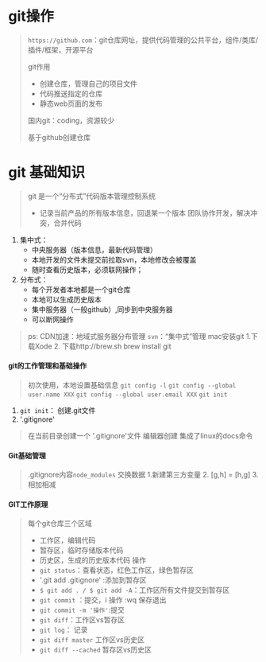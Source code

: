 # git操作
>`https://github.com`：git仓库网址，提供代码管理的公共平台，组件/类库/插件/框架，开源平台
>
> git作用
> - 创建仓库，管理自己的项目文件
> - 代码推送指定的仓库
> - 静态web页面的发布
>
> 国内git：coding，资源较少
> 
> 基于github创建仓库
# git 基础知识
> git 是一个“分布式”代码版本管理控制系统
> - 记录当前产品的所有版本信息，回退某一个版本
> 团队协作开发，解决冲突，合并代码
> 
1. 集中式：
    -  中央服务器（版本信息，最新代码管理）
    - 本地开发的文件未提交前拉取svn，本地修改会被覆盖
    - 随时查看历史版本，必须联网操作；
2. 分布式：
    - 每个开发者本地都是一个git仓库
    - 本地可以生成历史版本
    - 集中服务器（一般github）,同步到中央服务器
    - 可以断网操作

> ps: CDN加速：地域式服务器分布管理
> `svn`：“集中式”管理
> mac安装git 1.下载Xode 2. 下载http://brew.sh brew install git
#### git的工作管理和基础操作
>初次使用，本地设置基础信息
>`git config -l`
>`git config --global user.name XXX`
>`git config --global user.email XXX`
>`git init` 
1. `git init`：  创建.git文件
2. '.gitignore'
>在当前目录创建一个 '.gitignore'文件
>编辑器创建
>集成了linux的docs命令
#### Git基础管理
>.gitignore内容`node_modules`
>交换数据
> 1.新建第三方变量 2. [g,h] = [h,g] 3.相加相减
#### GIT工作原理
> 每个git仓库三个区域
>  - 工作区，编辑代码
>  - 暂存区，临时存储版本代码
>  - 历史区，生成的历史版本代码
>  操作
>  - `git status`：查看状态，红色工作区，绿色暂存区
>  - '.git add .gitignore' :添加到暂存区
>  - `$ git add . / $ git add -A`：工作区所有文件提交到暂存区
>  - `git commit` ：提交，i 操作 :wq 保存退出
> - `git commit -m '操作'`:提交
> - `git diff`：工作区vs暂存区
> - `git log`： 记录
> - `git diff master` 工作区vs历史区
> - `git diff --cached` 暂存区vs历史区
